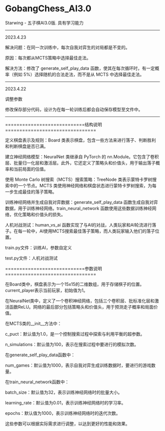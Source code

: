 # GobangChess_AI3.0
Starwing - 五子棋AI3.0版. 具有学习能力

-------------------------------------------------------------------

2023.4.23

解决问题：在同一次训练中，每次自我对弈生的对局都是不变的。

原因：每次都从MCTS策略中选择最佳走法。

解决方法：修改了 generate_self_play_data 函数，使其在每次循环时，有一定概率（例如 5%）选择随机的合法走法，而不是从 MCTS 中选择最佳走法。

-------------------------------------------------------------------

2023.4.22

调整参数

修改保存部分代码，设计为在每一轮训练后都会自动保存模型至文件中。

-------------------------------------------------------------------

============================结构说明================================

定义棋盘表示及规则：Board 类表示棋盘，包含一些方法来进行落子、判断胜利和判断棋盘是否已满。

建立神经网络模型：NeuralNet 类继承自 PyTorch 的 nn.Module。它包含了卷积层、批量归一化层和激活层。此外，它还定义了策略头和价值头，用于输出落子概率和当前局面的估值。

使用 Monte Carlo 树搜索（MCTS）搜索策略：TreeNode 类表示蒙特卡罗树搜索中的一个节点。MCTS 类使用神经网络和棋盘状态进行蒙特卡罗树搜索，为每一步生成最佳的落子策略。

训练神经网络并生成自我对弈数据：generate_self_play_data 函数生成自我对弈数据，用于训练神经网络。train_neural_network 函数使用这些数据训练神经网络，优化策略和价值头的损失。

人机对战测试：human_vs_ai 函数实现了与AI的对战，人类玩家和AI轮流进行落子。在每一轮中，AI使用MCTS搜索最佳落子策略，而人类玩家输入他们的落子位置。

train.py文件：训练AI，参数自定义

test.py文件：人机对战测试

============================参数说明================================

在Board类中，棋盘表示为一个15x15的二维数组，用于存储棋子的位置。current_player表示当前玩家，初始值为1。

在NeuralNet类中，定义了一个卷积神经网络，包括三个卷积层、批标准化层和激活函数ReLU。网络的最后部分包括策略头和价值头，用于预测走子概率和局面价值。

在MCTS类的__init__方法中：

c_puct：默认值为1.0，是一个控制搜索过程中探索与利用平衡的超参数。

n_simulations：默认值为100，表示在搜索过程中要进行的模拟次数。

在generate_self_play_data函数中：

num_games：默认值为1000，表示自我对弈生成训练数据时，要进行的游戏数量。

在train_neural_network函数中：

batch_size：默认值为32，表示训练神经网络时的批量大小。

learning_rate：默认值为0.01，表示训练神经网络时的学习率。

epochs：默认值为1000，表示训练神经网络时的迭代次数。

这些参数可以根据实际需求进行调整，以达到更好的性能和效果。
